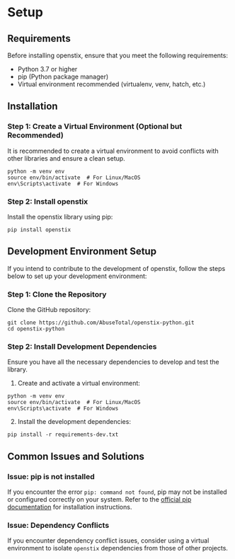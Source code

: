 # Setup

## Requirements
Before installing openstix, ensure that you meet the following requirements:

- Python 3.7 or higher
- pip (Python package manager)
- Virtual environment recommended (virtualenv, venv, hatch, etc.)

## Installation
### Step 1: Create a Virtual Environment (Optional but Recommended)
It is recommended to create a virtual environment to avoid conflicts with other libraries and ensure a clean setup.

```
python -m venv env
source env/bin/activate  # For Linux/MacOS
env\Scripts\activate  # For Windows
```

### Step 2: Install openstix
Install the openstix library using pip:

```
pip install openstix
```

## Development Environment Setup
If you intend to contribute to the development of openstix, follow the steps below to set up your development environment:

### Step 1: Clone the Repository
Clone the GitHub repository:

```
git clone https://github.com/AbuseTotal/openstix-python.git
cd openstix-python
```

### Step 2: Install Development Dependencies
Ensure you have all the necessary dependencies to develop and test the library.

1. Create and activate a virtual environment:
```
python -m venv env
source env/bin/activate  # For Linux/MacOS
env\Scripts\activate  # For Windows
```

2. Install the development dependencies:
```
pip install -r requirements-dev.txt
```

## Common Issues and Solutions
### Issue: pip is not installed
If you encounter the error `pip: command not found`, pip may not be installed or configured correctly on your system. Refer to the [official pip documentation](https://pip.pypa.io/en/stable/installation/) for installation instructions.

### Issue: Dependency Conflicts
If you encounter dependency conflict issues, consider using a virtual environment to isolate `openstix` dependencies from those of other projects.
